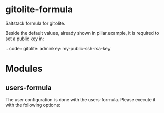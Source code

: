 # gitolite-formula
Saltstack formula for gitolite.

Beside the default values, already shown in pillar.example, it is required to set a public key in:

.. code:: 
  gitolite:
    adminkey: my-public-ssh-rsa-key

# Modules

## users-formula
The user configuration is done with the users-formula. Please execute it with the following options:
